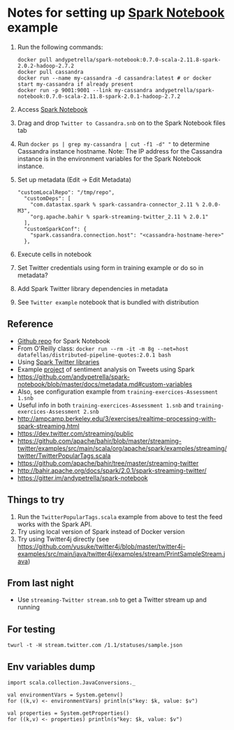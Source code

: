 # Notes for setting up [Spark Notebook](http://spark-notebook.io/) example

1. Run the following commands:
    ```
    docker pull andypetrella/spark-notebook:0.7.0-scala-2.11.8-spark-2.0.2-hadoop-2.7.2
    docker pull cassandra
    docker run --name my-cassandra -d cassandra:latest # or docker start my-cassandra if already present
    docker run -p 9001:9001 --link my-cassandra andypetrella/spark-notebook:0.7.0-scala-2.11.8-spark-2.0.1-hadoop-2.7.2
    ```
1. Access [Spark Notebook](http://localhost:9001)
1. Drag and drop `Twitter to Cassandra.snb` on to the Spark Notebook files tab
1. Run `docker ps | grep my-cassandra | cut -f1 -d" "` to determine Cassandra instance hostname. 
Note: The IP address for the Cassandra instance is in the environment variables for the 
Spark Notebook instance.
1. Set up metadata (Edit -> Edit Metadata)
    ```
    "customLocalRepo": "/tmp/repo",
      "customDeps": [
        "com.datastax.spark % spark-cassandra-connector_2.11 % 2.0.0-M3",
        "org.apache.bahir % spark-streaming-twitter_2.11 % 2.0.1"
      ],
      "customSparkConf": {
        "spark.cassandra.connection.host": "<cassandra-hostname-here>"
      },
    ```
1. Execute cells in notebook

1. Set Twitter credentials using form in training example or do so in metadata?
1. Add Spark Twitter library dependencies in metadata
1. See `Twitter example` notebook that is bundled with distribution


## Reference
- [Github repo](https://github.com/andypetrella/spark-notebook/) for Spark Notebook 
- From O'Reilly class: `docker run --rm -it -m 8g --net=host datafellas/distributed-pipeline-quotes:2.0.1 bash`
- Using [Spark Twitter libraries](http://bahir.apache.org/docs/spark/current/spark-streaming-twitter/)
- Example [project](https://medium.com/@anicolaspp/spark-streaming-and-twitter-sentiment-analysis-c860938d484#.my55l8ggh) 
of sentiment analysis on Tweets using Spark
- https://github.com/andypetrella/spark-notebook/blob/master/docs/metadata.md#custom-variables
- Also, see configuration example from `training-exercices-Assessment 1.snb`
- Useful info in both `training-exercices-Assessment 1.snb` and `training-exercices-Assessment 2.snb`
- http://ampcamp.berkeley.edu/3/exercises/realtime-processing-with-spark-streaming.html
- https://dev.twitter.com/streaming/public
- https://github.com/apache/bahir/blob/master/streaming-twitter/examples/src/main/scala/org/apache/spark/examples/streaming/twitter/TwitterPopularTags.scala
- https://github.com/apache/bahir/tree/master/streaming-twitter
- http://bahir.apache.org/docs/spark/2.0.1/spark-streaming-twitter/
- https://gitter.im/andypetrella/spark-notebook

## Things to try
1. Run the `TwitterPopularTags.scala` example from above to test the feed works with the Spark API.
1. Try using local version of Spark instead of Docker version
1. Try using Twitter4j directly (see https://github.com/yusuke/twitter4j/blob/master/twitter4j-examples/src/main/java/twitter4j/examples/stream/PrintSampleStream.java)

## From last night
- Use `streaming-Twitter stream.snb` to get a Twitter stream up and running

## For testing
`twurl -t -H stream.twitter.com /1.1/statuses/sample.json`

## Env variables dump

```
import scala.collection.JavaConversions._

val environmentVars = System.getenv()
for ((k,v) <- environmentVars) println(s"key: $k, value: $v")

val properties = System.getProperties()
for ((k,v) <- properties) println(s"key: $k, value: $v")
```